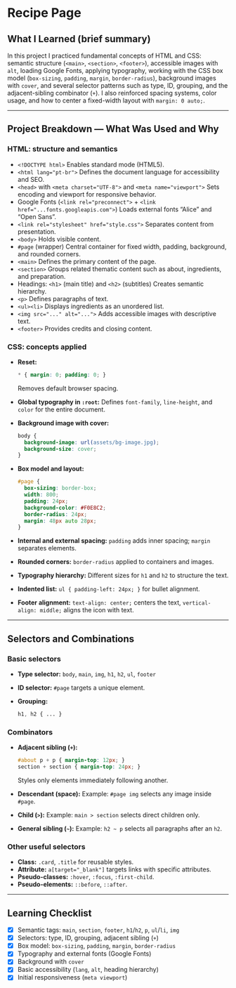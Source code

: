 # Recipe Page

## What I Learned (brief summary)

In this project I practiced fundamental concepts of HTML and CSS: semantic structure (`<main>`, `<section>`, `<footer>`), accessible images with `alt`, loading Google Fonts, applying typography, working with the CSS box model (`box-sizing`, `padding`, `margin`, `border-radius`), background images with `cover`, and several selector patterns such as type, ID, grouping, and the adjacent-sibling combinator (`+`). I also reinforced spacing systems, color usage, and how to center a fixed-width layout with `margin: 0 auto;`.

---

## Project Breakdown — What Was Used and Why

### HTML: structure and semantics

* `<!DOCTYPE html>`
  Enables standard mode (HTML5).
* `<html lang="pt-br">`
  Defines the document language for accessibility and SEO.
* `<head>` with `<meta charset="UTF-8">` and `<meta name="viewport">`
  Sets encoding and viewport for responsive behavior.
* Google Fonts (`<link rel="preconnect">` + `<link href="...fonts.googleapis.com">`)
  Loads external fonts “Alice” and “Open Sans”.
* `<link rel="stylesheet" href="style.css">`
  Separates content from presentation.
* `<body>`
  Holds visible content.
* `#page` (wrapper)
  Central container for fixed width, padding, background, and rounded corners.
* `<main>`
  Defines the primary content of the page.
* `<section>`
  Groups related thematic content such as about, ingredients, and preparation.
* Headings: `<h1>` (main title) and `<h2>` (subtitles)
  Creates semantic hierarchy.
* `<p>`
  Defines paragraphs of text.
* `<ul><li>`
  Displays ingredients as an unordered list.
* `<img src="..." alt="...">`
  Adds accessible images with descriptive text.
* `<footer>`
  Provides credits and closing content.

### CSS: concepts applied

* **Reset:**

  ```css
  * { margin: 0; padding: 0; }
  ```

  Removes default browser spacing.
* **Global typography in `:root`:**
  Defines `font-family`, `line-height`, and `color` for the entire document.
* **Background image with cover:**

  ```css
  body {
    background-image: url(assets/bg-image.jpg);
    background-size: cover;
  }
  ```
* **Box model and layout:**

  ```css
  #page {
    box-sizing: border-box;
    width: 800;
    padding: 24px;
    background-color: #F0E8C2;
    border-radius: 24px;
    margin: 48px auto 28px;
  }
  ```
* **Internal and external spacing:**
  `padding` adds inner spacing; `margin` separates elements.
* **Rounded corners:**
  `border-radius` applied to containers and images.
* **Typography hierarchy:**
  Different sizes for `h1` and `h2` to structure the text.
* **Indented list:**
  `ul { padding-left: 24px; }` for bullet alignment.
* **Footer alignment:**
  `text-align: center;` centers the text, `vertical-align: middle;` aligns the icon with text.

---

## Selectors and Combinations

### Basic selectors

* **Type selector:**
  `body`, `main`, `img`, `h1`, `h2`, `ul`, `footer`
* **ID selector:**
  `#page` targets a unique element.
* **Grouping:**

  ```css
  h1, h2 { ... }
  ```

### Combinators

* **Adjacent sibling (`+`):**

  ```css
  #about p + p { margin-top: 12px; }
  section + section { margin-top: 24px; }
  ```

  Styles only elements immediately following another.
* **Descendant (space):**
  Example: `#page img` selects any image inside `#page`.
* **Child (`>`):**
  Example: `main > section` selects direct children only.
* **General sibling (`~`):**
  Example: `h2 ~ p` selects all paragraphs after an `h2`.

### Other useful selectors

* **Class:** `.card`, `.title` for reusable styles.
* **Attribute:** `a[target="_blank"]` targets links with specific attributes.
* **Pseudo-classes:** `:hover`, `:focus`, `:first-child`.
* **Pseudo-elements:** `::before`, `::after`.

---

## Learning Checklist

* [x] Semantic tags: `main`, `section`, `footer`, `h1`/`h2`, `p`, `ul`/`li`, `img`
* [x] Selectors: type, ID, grouping, adjacent sibling (`+`)
* [x] Box model: `box-sizing`, `padding`, `margin`, `border-radius`
* [x] Typography and external fonts (Google Fonts)
* [x] Background with `cover`
* [x] Basic accessibility (`lang`, `alt`, heading hierarchy)
* [x] Initial responsiveness (`meta viewport`)
